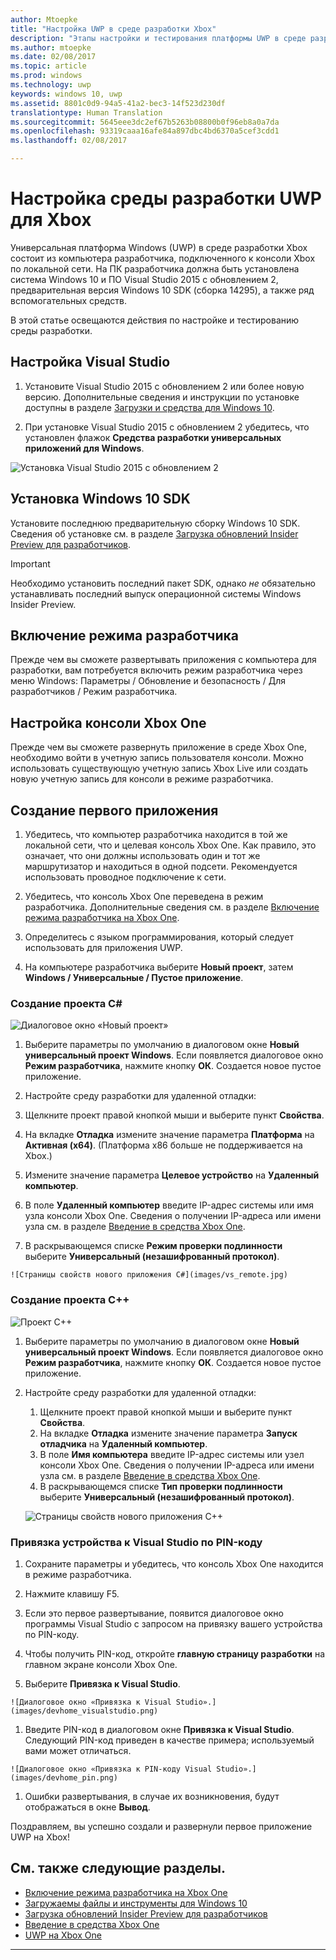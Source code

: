 ```yaml
---
author: Mtoepke
title: "Настройка UWP в среде разработки Xbox"
description: "Этапы настройки и тестирования платформы UWP в среде разработки Xbox."
ms.author: mtoepke
ms.date: 02/08/2017
ms.topic: article
ms.prod: windows
ms.technology: uwp
keywords: windows 10, uwp
ms.assetid: 8801c0d9-94a5-41a2-bec3-14f523d230df
translationtype: Human Translation
ms.sourcegitcommit: 5645eee3dc2ef67b5263b08800b0f96eb8a0a7da
ms.openlocfilehash: 93319caaa16afe84a897dbc4bd6370a5cef3cdd1
ms.lasthandoff: 02/08/2017

---
```


# <a name="set-up-your-uwp-on-xbox-development-environment"></a>Настройка среды разработки UWP для Xbox

Универсальная платформа Windows (UWP) в среде разработки Xbox состоит из компьютера разработчика, подключенного к консоли Xbox по локальной сети.
На ПК разработчика должна быть установлена система Windows 10 и ПО Visual Studio 2015 с обновлением 2, предварительная версия Windows 10 SDK (сборка 14295), а также ряд вспомогательных средств.


В этой статье освещаются действия по настройке и тестированию среды разработки.

## <a name="visual-studio-setup"></a>Настройка Visual Studio

1. Установите Visual Studio 2015 с обновлением 2 или более новую версию. Дополнительные сведения и инструкции по установке доступны в разделе [Загрузки и средства для Windows 10](https://dev.windows.com/downloads).

1. При установке Visual Studio 2015 с обновлением 2 убедитесь, что установлен флажок **Средства разработки универсальных приложений для Windows**.

  ![Установка Visual Studio 2015 с обновлением 2](images/vs_install_tools.png)

## <a name="windows-10-sdk-setup"></a>Установка Windows 10 SDK

Установите последнюю предварительную сборку Windows 10 SDK. Сведения об установке см. в разделе [Загрузка обновлений Insider Preview для разработчиков](http://go.microsoft.com/fwlink/p/?LinkId=780552).

> [!IMPORTANT]
> Необходимо установить последний пакет SDK, однако _не_ обязательно устанавливать последний выпуск операционной системы Windows Insider Preview.

## <a name="enabling-developer-mode"></a>Включение режима разработчика

Прежде чем вы сможете развертывать приложения с компьютера для разработки, вам потребуется включить режим разработчика через меню Windows: Параметры / Обновление и безопасность / Для разработчиков / Режим разработчика.

## <a name="setting-up-your-xbox-one"></a>Настройка консоли Xbox One

Прежде чем вы сможете развернуть приложение в среде Xbox One, необходимо войти в учетную запись пользователя консоли. Можно использовать существующую учетную запись Xbox Live или создать новую учетную запись для консоли в режиме разработчика. 

## <a name="create-your-first-application"></a>Создание первого приложения

1. Убедитесь, что компьютер разработчика находится в той же локальной сети, что и целевая консоль Xbox One. Как правило, это означает, что они должны использовать один и тот же маршрутизатор и находиться в одной подсети. Рекомендуется использовать проводное подключение к сети.

1. Убедитесь, что консоль Xbox One переведена в режим разработчика.  Дополнительные сведения см. в разделе [Включение режима разработчика на Xbox One](devkit-activation.md).

1. Определитесь с языком программирования, который следует использовать для приложения UWP.

1. На компьютере разработчика выберите **Новый проект**, затем **Windows / Универсальные / Пустое приложение**.

### <a name="starting-a-c-project"></a>Создание проекта C#

  ![Диалоговое окно «Новый проект»](images/vs_universal_blank.jpg)

1. Выберите параметры по умолчанию в диалоговом окне **Новый универсальный проект Windows**. Если появляется диалоговое окно **Режим разработчика**, нажмите кнопку **ОК**. Создается новое пустое приложение.

1. Настройте среду разработки для удаленной отладки:

  1. Щелкните проект правой кнопкой мыши и выберите пункт **Свойства**.
  1. На вкладке **Отладка** измените значение параметра **Платформа** на **Активная (x64)**. (Платформа x86 больше не поддерживается на Xbox.)   
  1. Измените значение параметра **Целевое устройство** на **Удаленный компьютер**.
  1. В поле **Удаленный компьютер** введите IP-адрес системы или имя узла консоли Xbox One. Сведения о получении IP-адреса или имени узла см. в разделе [Введение в средства Xbox One](introduction-to-xbox-tools.md).
  1. В раскрывающемся списке **Режим проверки подлинности** выберите **Универсальный (незашифрованный протокол)**.

    ![Страницы свойств нового приложения C#](images/vs_remote.jpg)

### <a name="starting-a-c-project"></a>Создание проекта C++

  ![Проект C++](images/vs_universal_cpp_blank.jpg)

1. Выберите параметры по умолчанию в диалоговом окне **Новый универсальный проект Windows**. Если появляется диалоговое окно **Режим разработчика**, нажмите кнопку **ОК**. Создается новое пустое приложение.

1. Настройте среду разработки для удаленной отладки:

   1. Щелкните проект правой кнопкой мыши и выберите пункт **Свойства**.
   1. На вкладке **Отладка** измените значение параметра **Запуск отладчика** на **Удаленный компьютер**.
   1. В поле **Имя компьютера** введите IP-адрес системы или узел консоли Xbox One. Сведения о получении IP-адреса или имени узла см. в разделе [Введение в средства Xbox One](introduction-to-xbox-tools.md).
   1. В раскрывающемся списке **Тип проверки подлинности** выберите **Универсальный (незашифрованный протокол)**.

    ![Страницы свойств нового приложения C++](images/vs_remote_cpp.jpg)

### <a name="pin-pair-your-device-with-visual-studio"></a>Привязка устройства к Visual Studio по PIN-коду

1. Сохраните параметры и убедитесь, что консоль Xbox One находится в режиме разработчика.

1. Нажмите клавишу F5.

1. Если это первое развертывание, появится диалоговое окно программы Visual Studio с запросом на привязку вашего устройства по PIN-коду.

  1. Чтобы получить PIN-код, откройте **главную страницу разработки** на главном экране консоли Xbox One.
  1. Выберите **Привязка к Visual Studio**.

    ![Диалоговое окно «Привязка к Visual Studio».](images/devhome_visualstudio.png)

  1. Введите PIN-код в диалоговом окне **Привязка к Visual Studio**. Следующий PIN-код приведен в качестве примера; используемый вами может отличаться.

    ![Диалоговое окно «Привязка к PIN-коду Visual Studio».](images/devhome_pin.png)

  1. Ошибки развертывания, в случае их возникновения, будут отображаться в окне **Вывод**.

Поздравляем, вы успешно создали и развернули первое приложение UWP на Xbox!



## <a name="see-also"></a>См. также следующие разделы.
- [Включение режима разработчика на Xbox One](devkit-activation.md)  
- [Загружаемы файлы и инструменты для Windows 10](https://dev.windows.com/downloads)  
- [Загрузка обновлений Insider Preview для разработчиков](http://go.microsoft.com/fwlink/?LinkId=780552)  
- [Введение в средства Xbox One](introduction-to-xbox-tools.md) 
- [UWP на Xbox One](index.md)

----

